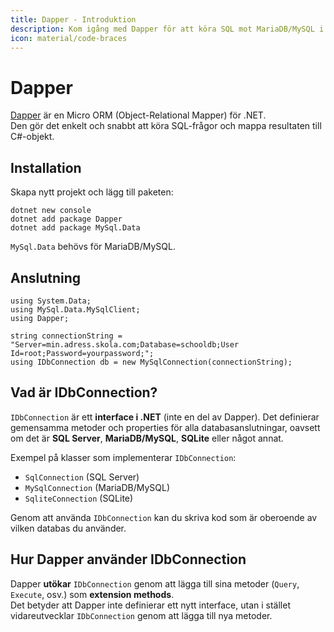 ```yaml
---
title: Dapper - Introduktion
description: Kom igång med Dapper för att köra SQL mot MariaDB/MySQL i .NET.
icon: material/code-braces
---
```


# Dapper

[Dapper](https://github.com/DapperLib/Dapper) är en Micro ORM (Object-Relational Mapper) för .NET.  
Den gör det enkelt och snabbt att köra SQL-frågor och mappa resultaten till C#-objekt.

## Installation

Skapa nytt projekt och lägg till paketen:

```
dotnet new console
dotnet add package Dapper
dotnet add package MySql.Data
```

`MySql.Data` behövs för MariaDB/MySQL.

## Anslutning

```
using System.Data;
using MySql.Data.MySqlClient;
using Dapper;

string connectionString = "Server=min.adress.skola.com;Database=schooldb;User Id=root;Password=yourpassword;";
using IDbConnection db = new MySqlConnection(connectionString);
```

## Vad är IDbConnection?

`IDbConnection` är ett **interface i .NET** (inte en del av Dapper). Det definierar gemensamma metoder och properties för alla databasanslutningar, oavsett om det är **SQL Server**, **MariaDB/MySQL**, **SQLite** eller något annat.

Exempel på klasser som implementerar `IDbConnection`:

- `SqlConnection` (SQL Server)
- `MySqlConnection` (MariaDB/MySQL)
- `SqliteConnection` (SQLite)

Genom att använda `IDbConnection` kan du skriva kod som är oberoende av vilken databas du använder.

## Hur Dapper använder IDbConnection

Dapper **utökar** `IDbConnection` genom att lägga till sina metoder (`Query`, `Execute`, osv.) som **extension methods**.  
Det betyder att Dapper inte definierar ett nytt interface, utan i stället vidareutvecklar `IDbConnection` genom att lägga till nya metoder.